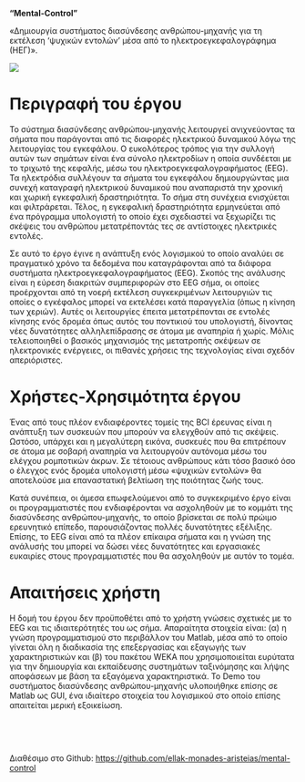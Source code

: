 **“Mental-Control”**

«Δημιουργία συστήματος διασύνδεσης ανθρώπου-μηχανής για τη εκτέλεση ‘ψυχικών
εντολών’ μέσα από το ηλεκτροεγκεφαλογράφημα (ΗΕΓ)».

![](<TE_image_e.png>)

Περιγραφή του έργου
===================

Το σύστημα διασύνδεσης ανθρώπου-μηχανής λειτουργεί ανιχνεύοντας τα σήματα που
παράγονται από τις διαφορές ηλεκτρικού δυναμικού λόγω της λειτουργίας του
εγκεφάλου. Ο ευκολότερος τρόπος για την συλλογή αυτών των σημάτων είναι ένα
σύνολο ηλεκτροδίων η οποία συνδέεται με το τριχωτό της κεφαλής, μέσω του
ηλεκτροεγκεφαλογραφήματος (EEG). Τα ηλεκτρόδια συλλέγουν τα σήματα του εγκεφάλου
δημιουργώντας μια συνεχή καταγραφή ηλεκτρικού δυναμικού που αναπαριστά την
χρονική και χωρική εγκεφαλική δραστηριότητα. Το σήμα στη συνέχεια ενισχύεται και
φιλτράρεται. Τέλος, η εγκεφαλική δραστηριότητα ερμηνεύεται από ένα πρόγραμμα
υπολογιστή το οποίο έχει σχεδιαστεί να ξεχωρίζει τις σκέψεις του ανθρώπου
μετατρέποντάς τες σε αντίστοιχες ηλεκτρικές εντολές.

Σε αυτό το έργο έγινε η ανάπτυξη ενός λογισμικού το οποίο αναλύει σε πραγματικό
χρόνο τα δεδομένα που καταγράφονται από τα διάφορα συστήματα
ηλεκτροεγκεφαλογραφήματος (EEG). Σκοπός της ανάλυσης είναι η εύρεση διακριτών
συμπεριφορών στο EEG σήμα, οι οποίες προέρχονται από τη νοερή εκτέλεση
συγκεκριμένων λειτουργιών τις οποίες ο εγκέφαλος μπορεί να εκτελέσει κατά
παραγγελία (όπως η κίνηση των χεριών). Αυτές οι λειτουργίες έπειτα μετατρέπονται
σε εντολές κίνησης ενός δρομέα όπως αυτός του ποντικιού του υπολογιστή, δίνοντας
νέες δυνατότητες αλληλεπίδρασης σε άτομα με αναπηρία ή χωρίς. Μόλις
τελειοποιηθεί ο βασικός μηχανισμός της μετατροπής σκέψεων σε ηλεκτρονικές
ενέργειες, οι πιθανές χρήσεις της τεχνολογίας είναι σχεδόν απεριόριστες.

Χρήστες-Χρησιμότητα έργου
=========================

Ένας από τους πλέον ενδιαφέροντες τομείς της BCI έρευνας είναι η ανάπτυξη των
συσκευών που μπορούν να ελεγχθούν από τις σκέψεις. Ωστόσο, υπάρχει και η
μεγαλύτερη εικόνα, συσκευές που θα επιτρέπουν σε άτομα με σοβαρή αναπηρία να
λειτουργούν αυτόνομα μέσω του ελέγχου ρομποτικών άκρων. Σε τέτοιους ανθρώπους
κάτι τόσο βασικό όσο ο έλεγχος ενός δρομέα υπολογιστή μέσω «ψυχικών εντολών» θα
αποτελούσε μια επαναστατική βελτίωση της ποιότητας ζωής τους.

Κατά συνέπεια, οι άμεσα επωφελούμενοι από το συγκεκριμένο έργο είναι οι
προγραμματιστές που ενδιαφέρονται να ασχοληθούν με το κομμάτι της διασύνδεσης
ανθρώπου-μηχανής, το οποίο βρίσκεται σε πολύ πρώιμο ερευνητικό επίπεδο,
παρουσιάζοντας πολλές δυνατότητες εξέλιξης. Επίσης, το EEG είναι από τα πλέον
επίκαιρα σήματα και η γνώση της ανάλυσής του μπορεί να δώσει νέες δυνατότητες
και εργασιακές ευκαιρίες στους προγραμματιστές που θα ασχοληθούν με αυτόν το
τομέα.

Απαιτήσεις χρήστη
=================

Η δομή του έργου δεν προϋποθέτει από το χρήστη γνώσεις σχετικές με το EEG και
τις ιδιαιτερότητές του ως σήμα. Απαραίτητα στοιχεία είναι: (α) η γνώση
προγραμματισμού στο περιβάλλον του Matlab, μέσα από το οποίο γίνεται όλη η
διαδικασία της επεξεργασίας και εξαγωγής των χαρακτηριστικών και (β) του πακέτου
WEKA που χρησιμοποιείται ευρύτατα για την δημιουργία και εκπαίδευσης συστημάτων
ταξινόμησης και λήψης αποφάσεων με βάση τα εξαγόμενα χαρακτηριστικά. Το Demo του
συστήματος διασύνδεσης ανθρώπου-μηχανής υλοποιήθηκε επίσης σε Matlab ως GUI, ένα
ιδιαίτερο στοιχεία του λογισμικού στο οποίο επίσης απαιτείται μερική εξοικείωση.

 

 

Διαθέσιμο στο Github:
<https://github.com/ellak-monades-aristeias/mental-control>

